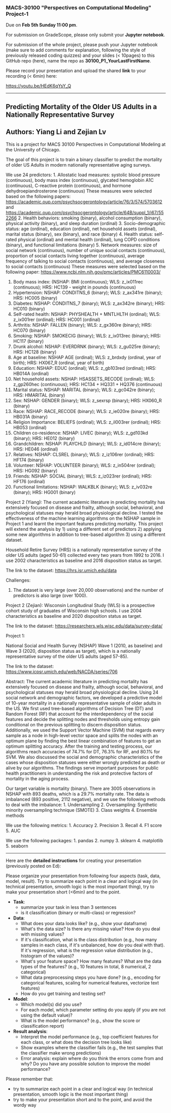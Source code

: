 ### MACS-30100 "Perspectives on Computational Modeling" Project-1

Due on **Feb 5th Sunday 11:00 pm**.

For submission on GradeScope, please only submit your **Jupyter notebook**.

For submission of the whole project, please push your Jupyter notebook (make sure to add comments for explanation, following the style of previously released coding quizzes) and your slides (< 10pages) to this GitHub repo (here), name the repo as **30100_P1_YourLastFirstName**.

Please record your presentation and upload the shared **link** to your recording (< 6min) here: 

https://youtu.be/HEdK6qYsY_Q

---------------------- 
## Predicting Mortality of the Older US Adults in a Nationally Representative Survey

## Authors: Yiang Li and Zejian Lv

This is a project for MACS 30100 Perspectives in Computational Modeling at the University of Chicago.

The goal of this project is to train a binary classifier to predict the mortality of older US Adults in modern nationally representative aging surveys.

We use 24 predictors:
    1. Allostatic load measures: systolic blood pressure (continuous), body mass index (continuous), glycated hemoglobin A1C (continuous), C-reactive protein (continuous), and hormone dehydroepiandrosterone (continuous)
            These measures were selected based on the following papers: https://academic.oup.com/psychsocgerontology/article/76/3/574/5703612 and https://academic.oup.com/psychsocgerontology/article/64B/suppl_1/i67/552266
    2. Health behaviors: smoking (binary), alcohol consumption (binary), physical activity (binary), and sleep duration (ordinal) 
    3. Socio-demographic status: age (ordinal), education (ordinal), net household assets (ordinal), marital status (binary), sex (binary), and race (binary)
    4. Health status: self-rated physical (ordinal) and mental health (ordinal), lung COPD conditions (binary), and functional limitations (binary)
    5. Network measures: size of social network (continuous), number of unique social contacts (continuous), proportion of social contacts living together (continuous), average frequency of talking to social contacts (continuous), and average closeness to social contacts (continuous)
            These measures were selected based on the following paper: https://www.ncbi.nlm.nih.gov/pmc/articles/PMC6110003/

1. Body mass index: (NSHAP: BMI (continuous); WLS: z_ix011rec (continuous); HRS: HC139 - weight in pounds (continuous)
2. Hypertension: NSHAP: CONDITNS_6 (binary); WLS: z_ax341re (binary); HRS: HC005 (binary)
3. Diabetes: NSHAP: CONDITNS_7 (binary); WLS: z_ax342re (binary); HRS: HC010 (binary)
4. Self-rated health: NSHAP: PHYSHEALTH + MNTLHLTH (ordinal); WLS: z_ix001rer (ordinal); HRS: HC001 (ordinal)
5. Arthritis: NSHAP: FALLEN (binary); WLS: z_gx360re (binary); HRS: HC070 (binary)
6. Smoking: NSHAP: SMOKECIG (binary); WLS: z_ix013rec (binary); HRS: HC117 (binary)
7. Drunk alcohol: NSHAP: EVERDRNK (binary); WLS: z_gu025re (binary); HRS: HC128 (binary)
8. Age at baseline: NSHAP AGE (ordinal); WLS: z_brdxdy (ordinal, year of birth); HRS: HX067_R (ordinal, year of birth)
9. Education: NSHAP: EDUC (ordinal); WLS: z_gb103red (ordinal); HRS: HB014A (ordinal)
10. Net household assets: NSHAP: HSASSETS_RECODE (ordinal); WLS: z_gp260hec (continuous); HRS: HC134 + HQ331 + HQ376 (continuous)
11. Marital status: NSHAP: MARITAL (binary); WLS: z_gc042re (binary); HRS: HMARITAL (binary)
12. Sex: NSHAP: GENDER (binary); WLS: z_sexrsp (binary); HRS: HX060_R (binary)
13. Race: NSHAP: RACE_RECODE (binary); WLS: z_ie020re (binary); HRS: HB031A (binary)
14. Religion Importance:  BELIEFS (ordinal); WLS: z_il003rer (ordinal); HRS: HB053 (ordinal)
15. Children co-residence: NSHAP: LIVEC (binary); WLS: z_gd103kd (binary); HRS: HE012 (binary)
16. Grandchildren: NSHAP: PLAYCHLD (binary); WLS: z_id014cre (binary); HRS: HE046 (ordinal)
17. Relatives: NSHAP: CLSREL (binary); WLS: z_iz106rer (ordinal); HRS: HF174 (binary)
18. Volunteer: NSHAP: VOLUNTEER (binary); WLS: z_in504rer (ordinal); HRS: HG092 (binary)
19. Friends: NSHAP: SOCIAL (binary); WLS: z_iz023rer (ordinal); HRS: HF176 (ordinal)
20. Functional limitations: NSHAP: WALKBLK (binary); WLS: z_iv032re (binary); HRS: HG001 (binary)


Project 2 (Yiang):
The current academic literature in predicting mortality has extensively focused on disease and frailty, although social, behavioral, and psychological statuses may herald broad physiological decline. I tested the effectiveness of the machine learning algorithms on the NSHAP sample in Project 1 and learnt the important features predicting mortality. This project will extend the analysis by 1) using a different set of predictors 2) applying some new algorithms in addition to tree-based algorithm 3) using a different dataset.

Household Retire Survey (HRS) is a nationally representative survey of the older US adults (aged 50-61) collected every two years from 1992 to 2016. I use 2002 characteristics as baseline and 2016 disposition status as target. 

The link to the dataset: https://hrs.isr.umich.edu/data

Challenges:
1. The dataset is very large (over 20,000 observations) and the number of predictors is also large (over 1000).



Project 2 (Zejian):
Wisconsin Longitudinal Study (WLS) is a prospective cohort study of graduates of Wisconsin high schools. I use 2004 characteristics as baseline and 2020 disposition status as target.

The link to the dataset: https://researchers.wls.wisc.edu/data/survey-data/



Project 1:

National Social and Health Survey (NSHAP) Wave 1 (2010, as baseline) and Wave 3 (2020, disposition status as target), which is a nationally representative survey of the older US adults (aged 57-85).

The link to the dataset: https://www.icpsr.umich.edu/web/NACDA/series/706

Abstract:
The current academic literature in predicting mortality has extensively focused on disease and frailty, although social, behavioral, and psychological statuses may herald broad physiological decline. Using 24 social network and demographic factors, we developed a predictive model of 10-year mortality in a nationally representative sample of older adults in the US. We first used tree-based algorithms of Decision Tree (DT) and Random Forest (RF) that account for the interdependency of the social features and decide the splitting nodes and thresholds using entropy gain conditional on the previous splitting to discern disposition status. Additionally, we used the Support Vector Machine (SVM) that regards every sample as a node in high-level vector space and splits the nodes with an optimum plane by finding the best linear combination of features to get an optimum splitting accuracy. After the training and testing process, our algorithms reach accuracies of 74.7% for DT, 76.3% for RF, and 80.1% for SVM. We also discussed the social and demographic characteristics of the cases whose disposition statuses were either wrongly predicted as death or alive by our algorithms. The findings serve important purposes for public health practitioners in understanding the risk and protective factors of mortality in the aging process.


    
Our target variable is mortality (binary). There are 3005 observations in NSHAP with 893 deaths, which is a 29.7% mortality rate. The data is imbalanced (893 positive, 2112 negative), and we use the following methods to deal with the imbalance:
    1. Undersampling
    2. Oversampling: Synthetic minority oversampling technique (SMOTE)
    3. Class weights
    4. Ensemble methods
    
We use the following metrics:
    1. Accuracy
    2. Precision
    3. Recall
    4. F1 score
    5. AUC

We use the following packages:
    1. pandas
    2. numpy
    3. sklearn
    4. matplotlib
    5. seaborn

----------------------

Here are the **detailed instructions** for creating your presentation (previously posted on Ed):

Please organize your presentation from following four aspects (task, data, model, result). Try to summarize each point in a clear and logical way (in technical presentation, smooth logic is the most important thing), try to make your presentation short (<6min) and to the point.

- **Task**:
	- summarize your task in less than 3 sentences
	- is it classification (binary or multi-class) or regression?
- **Data**:
	- What does your data looks like? (e.g., show your dataframe)
	- What's the data size? Is there any missing value? How do you deal with missing values?
	- If it's classification, what is the class distribution (e.g., how many samples in each class, if it's unbalanced, how do you deal with that). If it's regression, what is the regression value distribution (e.g., histogram of the values)?
	- What's your feature space? How many features? What are the data types of the features? (e.g., 10 features in total, 8 numerical, 2 categorical)
	- What data preprocessing steps you have done? (e.g., encoding for categorical features, scaling for numerical features, vectorize text features)
	- How do you get training and testing set? 
- **Model**:
	- Which model(s) did you use?
	- For each model, which parameter setting do you apply (if you are not using the default value)?
	- What is the model performance? (e.g., show the score or classification report)
- **Result analysis**:
	- Interpret the model performance (e.g., top coefficient features for each class, or what does the decision tree looks like)
	- Show examples where the classifier fails (e.g., the test samples that the classifier make wrong predictions)
	- Error analysis: explain where do you think the errors come from and why? Do you have any possible solution to improve the model performance?

Please remember that: 
- try to summarize each point in a clear and logical way (in technical presentation, smooth logic is the most important thing)
- try to make your presentation short and to the point, and avoid the wordy way